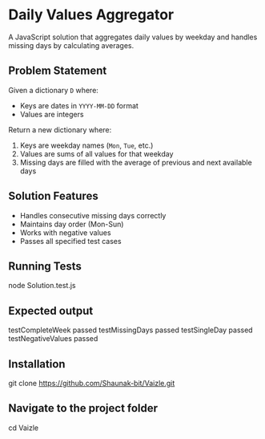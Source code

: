 # Daily Values Aggregator

A JavaScript solution that aggregates daily values by weekday and handles missing days by calculating averages.

## Problem Statement

Given a dictionary `D` where:
- Keys are dates in `YYYY-MM-DD` format
- Values are integers

Return a new dictionary where:
1. Keys are weekday names (`Mon`, `Tue`, etc.)
2. Values are sums of all values for that weekday
3. Missing days are filled with the average of previous and next available days

## Solution Features

- Handles consecutive missing days correctly
- Maintains day order (Mon-Sun)
- Works with negative values
- Passes all specified test cases

## Running Tests

node Solution.test.js

## Expected output

testCompleteWeek passed
testMissingDays passed
testSingleDay passed
testNegativeValues passed

## Installation

git clone https://github.com/Shaunak-bit/Vaizle.git

## Navigate to the project folder

cd Vaizle

